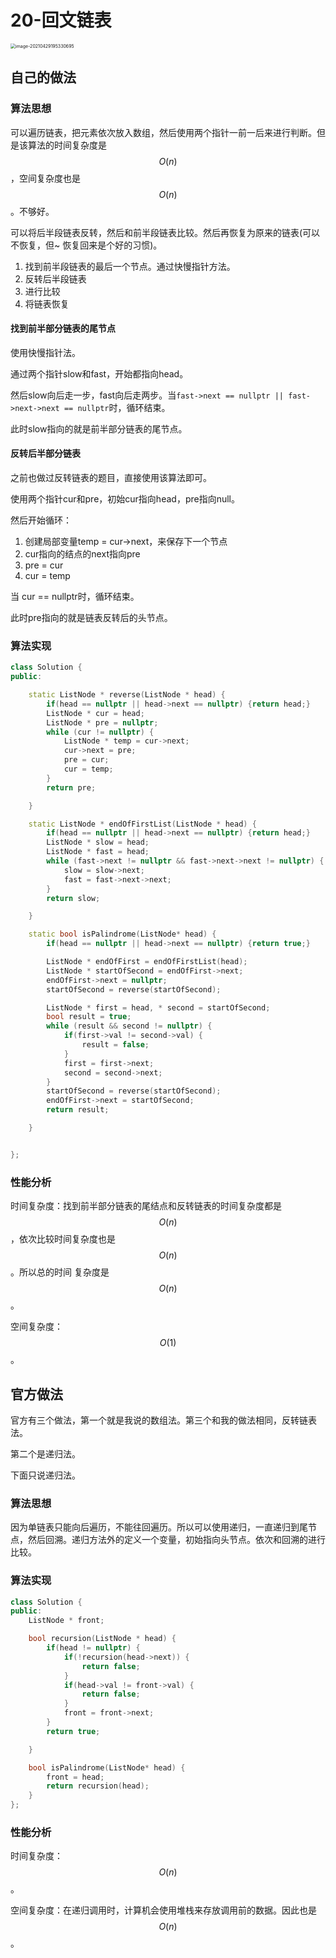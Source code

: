 # 20-回文链表

<img src="https://crayon-1302863897.cos.ap-beijing.myqcloud.com/image/image-20210429195330695.png" alt="image-20210429195330695" style="zoom:50%;" />



## 自己的做法

### 算法思想

可以遍历链表，把元素依次放入数组，然后使用两个指针一前一后来进行判断。但是该算法的时间复杂度是$$O(n)$$，空间复杂度也是$$O(n)$$。不够好。



可以将后半段链表反转，然后和前半段链表比较。然后再恢复为原来的链表(可以不恢复，但~ 恢复回来是个好的习惯)。

1. 找到前半段链表的最后一个节点。通过快慢指针方法。
2. 反转后半段链表
3. 进行比较
4. 将链表恢复

#### 找到前半部分链表的尾节点

使用快慢指针法。

通过两个指针slow和fast，开始都指向head。

然后slow向后走一步，fast向后走两步。当`fast->next == nullptr || fast->next->next == nullptr`时，循环结束。

此时slow指向的就是前半部分链表的尾节点。

#### 反转后半部分链表

之前也做过反转链表的题目，直接使用该算法即可。

使用两个指针cur和pre，初始cur指向head，pre指向null。

然后开始循环：

1. 创建局部变量temp = cur->next，来保存下一个节点
2. cur指向的结点的next指向pre
3. pre = cur
4. cur = temp

当 cur == nullptr时，循环结束。

此时pre指向的就是链表反转后的头节点。



### 算法实现

```c++
class Solution {
public:

    static ListNode * reverse(ListNode * head) {
        if(head == nullptr || head->next == nullptr) {return head;}
        ListNode * cur = head;
        ListNode * pre = nullptr;
        while (cur != nullptr) {
            ListNode * temp = cur->next;
            cur->next = pre;
            pre = cur;
            cur = temp;
        }
        return pre;

    }

    static ListNode * endOfFirstList(ListNode * head) {
        if(head == nullptr || head->next == nullptr) {return head;}
        ListNode * slow = head;
        ListNode * fast = head;
        while (fast->next != nullptr && fast->next->next != nullptr) {
            slow = slow->next;
            fast = fast->next->next;
        }
        return slow;

    }

    static bool isPalindrome(ListNode* head) {
        if(head == nullptr || head->next == nullptr) {return true;}

        ListNode * endOfFirst = endOfFirstList(head);
        ListNode * startOfSecond = endOfFirst->next;
        endOfFirst->next = nullptr;
        startOfSecond = reverse(startOfSecond);

        ListNode * first = head, * second = startOfSecond;
        bool result = true;
        while (result && second != nullptr) {
            if(first->val != second->val) {
                result = false;
            }
            first = first->next;
            second = second->next;
        }
        startOfSecond = reverse(startOfSecond);
        endOfFirst->next = startOfSecond;
        return result;

    }


};
```



### 性能分析

时间复杂度：找到前半部分链表的尾结点和反转链表的时间复杂度都是$$O(n)$$，依次比较时间复杂度也是$$O(n)$$。所以总的时间										复杂度是$$O(n)$$。

空间复杂度：$$O(1)$$。



## 官方做法

官方有三个做法，第一个就是我说的数组法。第三个和我的做法相同，反转链表法。

第二个是递归法。

下面只说递归法。

### 算法思想

因为单链表只能向后遍历，不能往回遍历。所以可以使用递归，一直递归到尾节点，然后回溯。递归方法外的定义一个变量，初始指向头节点。依次和回溯的进行比较。



### 算法实现

```c++
class Solution {
public:
    ListNode * front;

    bool recursion(ListNode * head) {
        if(head != nullptr) {
            if(!recursion(head->next)) {
                return false;
            }
            if(head->val != front->val) {
                return false;
            }
            front = front->next;
        }
        return true;

    }

    bool isPalindrome(ListNode* head) {
        front = head;
        return recursion(head);
    }
};
```



### 性能分析

时间复杂度：$$O(n)$$。

空间复杂度：在递归调用时，计算机会使用堆栈来存放调用前的数据。因此也是$$O(n)$$。